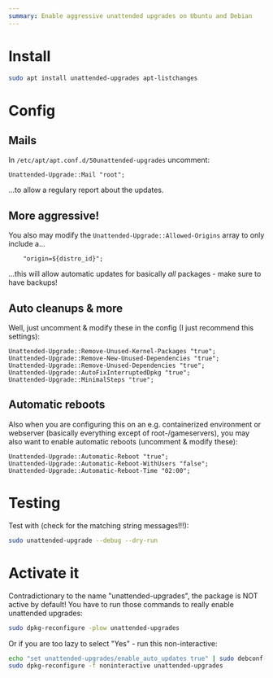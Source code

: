 ```yaml
---
summary: Enable aggressive unattended upgrades on Ubuntu and Debian
---
```


# Install #
```bash
sudo apt install unattended-upgrades apt-listchanges
```

# Config

## Mails
In `/etc/apt/apt.conf.d/50unattended-upgrades` uncomment:
```
Unattended-Upgrade::Mail "root";
```
...to allow a regulary report about the updates.

## More aggressive!
You also may modify the `Unattended-Upgrade::Allowed-Origins` array to only include a...
```
    "origin=${distro_id}";
```
...this will allow automatic updates for basically _all_ packages - make sure to have backups!

## Auto cleanups & more
Well, just uncomment & modify these in the config (I just recommend this settings):
```
Unattended-Upgrade::Remove-Unused-Kernel-Packages "true";
Unattended-Upgrade::Remove-New-Unused-Dependencies "true";
Unattended-Upgrade::Remove-Unused-Dependencies "true";
Unattended-Upgrade::AutoFixInterruptedDpkg "true";
Unattended-Upgrade::MinimalSteps "true";
```

## Automatic reboots
Also when you are configuring this on an e.g. containerized environment or webserver (basically everything except of root-/gameservers), you may also want to enable automatic reboots (uncomment & modify these):
```
Unattended-Upgrade::Automatic-Reboot "true";
Unattended-Upgrade::Automatic-Reboot-WithUsers "false";
Unattended-Upgrade::Automatic-Reboot-Time "02:00";
```

# Testing
Test with (check for the matching string messages!!!):
```bash
sudo unattended-upgrade --debug --dry-run
```

# Activate it
Contradictionary to the name "unattended-upgrades", the package is NOT active by default! You have to run those commands to really enable unattended upgrades:
```bash
sudo dpkg-reconfigure -plow unattended-upgrades
```
Or if you are too lazy to select "Yes" - run this non-interactive:
```bash
echo "set unattended-upgrades/enable_auto_updates true" | sudo debconf-communicate
sudo dpkg-reconfigure -f noninteractive unattended-upgrades
```
